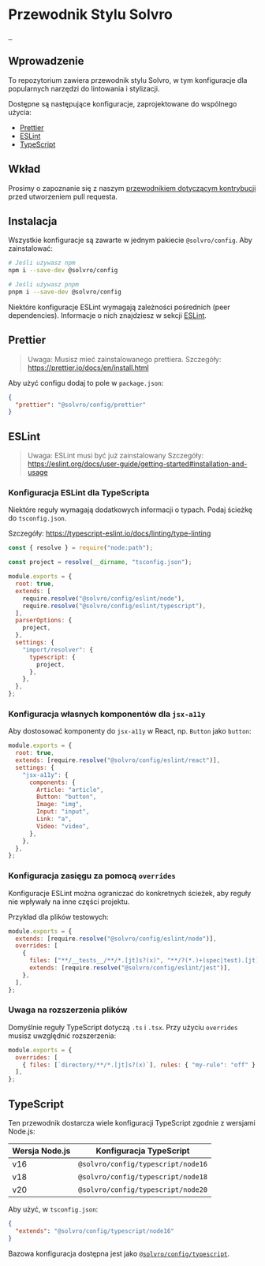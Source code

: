 # Przewodnik Stylu Solvro

<a aria-label="NPM version" href="https://www.npmjs.com/package/@solvro/config">
  <img alt="" src="https://img.shields.io/npm/v/@solvro/config.svg?style=flat-square&labelColor=000000">
</a>
<a aria-label="License" href="https://github.com/Solvro/lib-web-solvro-config/blob/main/LICENSE.md">
  <img alt="" src="https://img.shields.io/npm/l/@solvro/config.svg?style=flat-square&labelColor=000000">
</a>
<a aria-label="CI status" href="https://github.com/Solvro/lib-web-solvro-config/actions/workflows/ci.yml?query=event%3Apush+branch%3Amain">
  <img alt="" src="https://img.shields.io/github/actions/workflow/status/Solvro/lib-web-solvro-config/ci.yml?event=push&branch=main&style=flat-square&labelColor=000000">
</a>

## Wprowadzenie

To repozytorium zawiera przewodnik stylu Solvro, w tym konfiguracje dla popularnych narzędzi do lintowania i stylizacji.

Dostępne są następujące konfiguracje, zaprojektowane do wspólnego użycia:

- [Prettier](#prettier)
- [ESLint](#eslint)
- [TypeScript](#typescript)

## Wkład

Prosimy o zapoznanie się z naszym [przewodnikiem dotyczącym kontrybucji](https://github.com/Solvro/lib-web-solvro-config/blob/main/CONTRIBUTING.md) przed utworzeniem pull requesta.

## Instalacja

Wszystkie konfiguracje są zawarte w jednym pakiecie `@solvro/config`. Aby zainstalować:

```sh
# Jeśli używasz npm
npm i --save-dev @solvro/config

# Jeśli używasz pnpm
pnpm i --save-dev @solvro/config
```

Niektóre konfiguracje ESLint wymagają zależności pośrednich (peer dependencies). Informacje o nich znajdziesz w sekcji [ESLint](#eslint).

## Prettier

> Uwaga: Musisz mieć zainstalowanego prettiera.
> Szczegóły: <https://prettier.io/docs/en/install.html>

Aby użyć configu dodaj to pole w `package.json`:

```json
{
  "prettier": "@solvro/config/prettier"
}
```

## ESLint

> Uwaga: ESLint musi być już zainstalowany
> Szczegóły: <https://eslint.org/docs/user-guide/getting-started#installation-and-usage>

### Konfiguracja ESLint dla TypeScripta

Niektóre reguły wymagają dodatkowych informacji o typach. Podaj ścieżkę do `tsconfig.json`.

Szczegóły: <https://typescript-eslint.io/docs/linting/type-linting>

```js
const { resolve } = require("node:path");

const project = resolve(__dirname, "tsconfig.json");

module.exports = {
  root: true,
  extends: [
    require.resolve("@solvro/config/eslint/node"),
    require.resolve("@solvro/config/eslint/typescript"),
  ],
  parserOptions: {
    project,
  },
  settings: {
    "import/resolver": {
      typescript: {
        project,
      },
    },
  },
};
```

### Konfiguracja własnych komponentów dla `jsx-a11y`

Aby dostosować komponenty do `jsx-a11y` w React, np. `Button` jako `button`:

```js
module.exports = {
  root: true,
  extends: [require.resolve("@solvro/config/eslint/react")],
  settings: {
    "jsx-a11y": {
      components: {
        Article: "article",
        Button: "button",
        Image: "img",
        Input: "input",
        Link: "a",
        Video: "video",
      },
    },
  },
};
```

### Konfiguracja zasięgu za pomocą `overrides`

Konfiguracje ESLint można ograniczać do konkretnych ścieżek, aby reguły nie wpływały na inne części projektu.

Przykład dla plików testowych:

```js
module.exports = {
  extends: [require.resolve("@solvro/config/eslint/node")],
  overrides: [
    {
      files: ["**/__tests__/**/*.[jt]s?(x)", "**/?(*.)+(spec|test).[jt]s?(x)"],
      extends: [require.resolve("@solvro/config/eslint/jest")],
    },
  ],
};
```

### Uwaga na rozszerzenia plików

Domyślnie reguły TypeScript dotyczą `.ts` i `.tsx`. Przy użyciu `overrides` musisz uwzględnić rozszerzenia:

```js
module.exports = {
  overrides: [
    { files: [`directory/**/*.[jt]s?(x)`], rules: { "my-rule": "off" } },
  ],
};
```

## TypeScript

Ten przewodnik dostarcza wiele konfiguracji TypeScript zgodnie z wersjami Node.js:

| Wersja Node.js | Konfiguracja TypeScript            |
| -------------- | ---------------------------------- |
| v16            | `@solvro/config/typescript/node16` |
| v18            | `@solvro/config/typescript/node18` |
| v20            | `@solvro/config/typescript/node20` |

Aby użyć, w `tsconfig.json`:

```json
{
  "extends": "@solvro/config/typescript/node16"
}
```

Bazowa konfiguracja dostępna jest jako [`@solvro/config/typescript`](./typescript/tsconfig.base.json).
